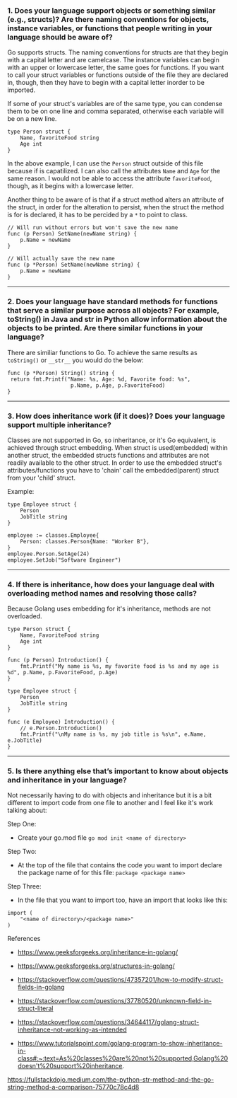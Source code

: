 ### 1. Does your language support objects or something similar (e.g., structs)? Are there naming conventions for objects, instance variables, or functions that people writing in your language should be aware of?

Go supports structs. The naming conventions for structs are that they begin with a capital letter and are camelcase. The instance variables can begin with an upper or lowercase letter, the same goes for functions. If you want to call your struct variables or functions outside of the file they are declared in, though, then they have to begin with a capital letter inorder to be imported.

If some of your struct's variables are of the same type, you can condense them to be on one line and comma separated, otherwise each variable will be on a new line.

```
type Person struct {
	Name, favoriteFood string
	Age int
}
```

In the above example, I can use the `Person` struct outside of this file because if is capatilized. I can also call the attributes `Name` and `Age` for the same reason. I would not be able to access the attribute `favoriteFood`, though, as it begins with a lowercase letter.

Another thing to be aware of is that if a struct method alters an attribute of the struct, in order for the alteration to persist, when the struct the method is for is declared, it has to be percided by a `*` to point to class.

```
// Will run without errors but won't save the new name
func (p Person) SetName(newName string) {
	p.Name = newName
}

// Will actually save the new name
func (p *Person) SetName(newName string) {
	p.Name = newName
}
```
***
### 2. Does your language have standard methods for functions that serve a similar purpose across all objects? For example, toString() in Java and __str__ in Python allow information about the objects to be printed. Are there similar functions in your language?

There are similiar functions to Go. To achieve the same results as `toString()` or `__str__` you would do the below:

```
func (p *Person) String() string {
 return fmt.Printf("Name: %s, Age: %d, Favorite food: %s",
                    p.Name, p.Age, p.FavoriteFood)
}
```

***
### 3. How does inheritance work (if it does)? Does your language support multiple inheritance?

Classes are not supported in Go, so inheritance, or it's Go equivalent, is achieved through struct embedding. When struct is used(embedded) within another struct, the embedded structs functions and attributes are not readily available to the other struct. In order to use the embedded struct's attributes/functions you have to 'chain' call the embedded(parent) struct from your 'child' struct.

Example:
```
type Employee struct {
	Person
	JobTitle string
}

employee := classes.Employee{
	Person: classes.Person{Name: "Worker B"},
}
employee.Person.SetAge(24)
employee.SetJob("Software Engineer")
```
***
### 4. If there is inheritance, how does your language deal with overloading method names and resolving those calls?

Because Golang uses embedding for it's inheritance, methods are not overloaded.

```
type Person struct {
	Name, FavoriteFood string
	Age int
}

func (p Person) Introduction() {
	fmt.Printf("My name is %s, my favorite food is %s and my age is %d", p.Name, p.FavoriteFood, p.Age)
}

type Employee struct {
	Person
	JobTitle string
}

func (e Employee) Introduction() {
	// e.Person.Introduction()
	fmt.Printf("\nMy name is %s, my job title is %s\n", e.Name, e.JobTitle)
}
```

***
### 5. Is there anything else that’s important to know about objects and inheritance in your language?

Not necessarily having to do with objects and inheritance but it is a bit different to import code from one file to another and I feel like it's work talking about:

Step One: 
- Create your go.mod file `go mod init <name of directory>`

Step Two:
- At the top of the file that contains the code you want to import declare the package name of for this file: `package <package name>`

Step Three:
- In the file that you want to import too, have an import that looks like this:
```
import (
	"<name of directory>/<package name>"
)
```

References

- https://www.geeksforgeeks.org/inheritance-in-golang/

- https://www.geeksforgeeks.org/structures-in-golang/

- https://stackoverflow.com/questions/47357201/how-to-modify-struct-fields-in-golang

- https://stackoverflow.com/questions/37780520/unknown-field-in-struct-literal

- https://stackoverflow.com/questions/34644117/golang-struct-inheritance-not-working-as-intended

- https://www.tutorialspoint.com/golang-program-to-show-inheritance-in-class#:~:text=As%20classes%20are%20not%20supported,Golang%20doesn't%20support%20inheritance.

https://fullstackdojo.medium.com/the-python-str-method-and-the-go-string-method-a-comparison-75770c78c4d8
